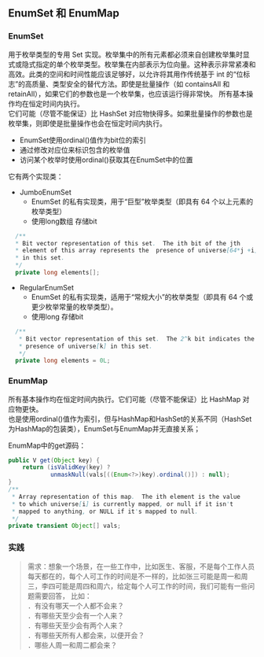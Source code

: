 ## EnumSet 和 EnumMap   

### EnumSet   
用于枚举类型的专用 Set 实现。枚举集中的所有元素都必须来自创建枚举集时显式或隐式指定的单个枚举类型。枚举集在内部表示为位向量。这种表示非常紧凑和高效。此类的空间和时间性能应该足够好，以允许将其用作传统基于 int 的“位标志”的高质量、类型安全的替代方法。即使是批量操作（如 containsAll 和 retainAll），如果它们的参数也是一个枚举集，也应该运行得非常快。
所有基本操作均在恒定时间内执行。   
它们可能（尽管不能保证）比 HashSet 对应物快得多。如果批量操作的参数也是枚举集，则即使是批量操作也会在恒定时间内执行。
- EnumSet使用ordinal()值作为bit位的索引   
- 通过修改对应位来标识包含的枚举值   
- 访问某个枚举时使用ordinal()获取其在EnumSet中的位置   

它有两个实现类：  
- JumboEnumSet
  - EnumSet 的私有实现类，用于“巨型”枚举类型（即具有 64 个以上元素的枚举类型）
  - 使用long数组 存储bit    
  
```java
  /**
  * Bit vector representation of this set.  The ith bit of the jth
  * element of this array represents the  presence of universe[64*j +i]
  * in this set.
  */
  private long elements[];
```  

- RegularEnumSet
  - EnumSet 的私有实现类，适用于“常规大小”的枚举类型（即具有 64 个或更少枚举常量的枚举类型）。
  - 使用long 存储bit  
```java
  /**
   * Bit vector representation of this set.  The 2^k bit indicates the
   * presence of universe[k] in this set.
   */
  private long elements = 0L;
```



### EnumMap    
所有基本操作均在恒定时间内执行。它们可能（尽管不能保证）比 HashMap 对应物更快。  
也是使用ordinal()值作为索引，但与HashMap和HashSet的关系不同（HashSet为HashMap的包装类），EnumSet与EnumMap并无直接关系；  
  
EnumMap中的get源码：
```java
public V get(Object key) {
    return (isValidKey(key) ?
            unmaskNull(vals[((Enum<?>)key).ordinal()]) : null);
}
/**
 * Array representation of this map.  The ith element is the value
 * to which universe[i] is currently mapped, or null if it isn't
 * mapped to anything, or NULL if it's mapped to null.
 */
private transient Object[] vals;
```


### 实践
> 需求：想象一个场景，在一些工作中，比如医生、客服，不是每个工作人员每天都在的，每个人可工作的时间是不一样的，比如张三可能是周一和周三，李四可能是周四和周六，给定每个人可工作的时间，我们可能有一些问题需要回答， 比如：  
> ．有没有哪天一个人都不会来？   
> ．有哪些天至少会有一个人来？    
> ．有哪些天至少会有两个人来？    
> ．有哪些天所有人都会来，以便开会？    
> ．哪些人周一和周二都会来？    
